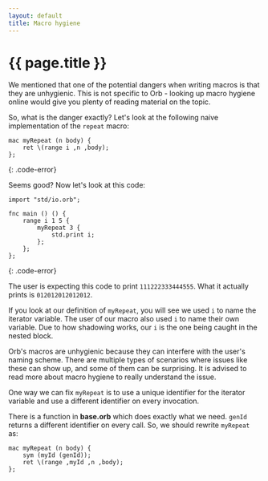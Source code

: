 ```yaml
---
layout: default
title: Macro hygiene
---
```

# {{ page.title }}

We mentioned that one of the potential dangers when writing macros is that they are unhygienic. This is not specific to Orb - looking up macro hygiene online would give you plenty of reading material on the topic.

So, what is the danger exactly? Let's look at the following naive implementation of the `repeat` macro:

```
mac myRepeat (n body) {
    ret \(range i ,n ,body);
};
```
{: .code-error}

Seems good? Now let's look at this code:

```
import "std/io.orb";

fnc main () () {
    range i 1 5 {
        myRepeat 3 {
            std.print i;
        };
    };
};
```
{: .code-error}

The user is expecting this code to print `111222333444555`. What it actually prints is `012012012012012`.

If you look at our definition of `myRepeat`, you will see we used `i` to name the iterator variable. The user of our macro also used `i` to name their own variable. Due to how shadowing works, our `i` is the one being caught in the nested block.

Orb's macros are unhygienic because they can interfere with the user's naming scheme. There are multiple types of scenarios where issues like these can show up, and some of them can be surprising. It is advised to read more about macro hygiene to really understand the issue.

One way we can fix `myRepeat` is to use a unique identifier for the iterator variable and use a different identifier on every invocation.

There is a function in **base.orb** which does exactly what we need. `genId` returns a different identifier on every call. So, we should rewrite `myRepeat` as:

```
mac myRepeat (n body) {
    sym (myId (genId));
    ret \(range ,myId ,n ,body);
};
```